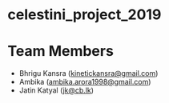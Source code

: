 # celestini_project_2019

# Team Members
- Bhrigu Kansra (kinetickansra@gmail.com)
- Ambika (ambika.arora1998@gmail.com)
- Jatin Katyal (jk@cb.lk)
